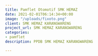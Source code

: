```yaml
---
title: Pamflet Otomotif SMK HEMAZ
date: 2021-02-01T06:14:34+00:00
image: "/uploads/fixoto.png"
client: SMK HEMAZ KARANGWARENG
project_url: SMK HEMAZ KARANGWARENG
categories:
- pamflet
description: PPDB SMK HEMAZ KARANGWARENG

---
```


